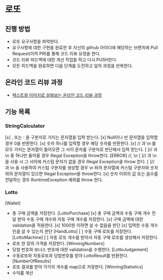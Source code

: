 # 로또

## 진행 방법

* 로또 요구사항을 파악한다.
* 요구사항에 대한 구현을 완료한 후 자신의 github 아이디에 해당하는 브랜치에 Pull Request(이하 PR)를 통해 코드 리뷰 요청을 한다.
* 코드 리뷰 피드백에 대한 개선 작업을 하고 다시 PUSH한다.
* 모든 피드백을 완료하면 다음 단계를 도전하고 앞의 과정을 반복한다.

## 온라인 코드 리뷰 과정

* [텍스트와 이미지로 살펴보는 온라인 코드 리뷰 과정](https://github.com/next-step/nextstep-docs/tree/master/codereview)

## 기능 목록

### StringCalculator
[x] , 또는 : 을 구분자로 가지는 문자열을 입력 받는다.
[x] Null이나 빈 문자열을 입력할 경우 0을 반환한다.
[x] 숫자 하나를 입력할 경우 해당 숫자를 반환한다.
[x] // 과 \n 를 모두 가지는 문자열이 들어오면 그 사이 문자를 구분자로 판단해서 입력 받는다.
[ ]// 과 \n 중 하나만 들어올 경우 Illegal Exception을 throw한다. [ERROR]  //, \n
[ ]// 과 \n 을 사용 시 그 사이에 커스텀 문자가 없을 경우 Illegal Exception을 throw 한다.
[ ]// 과 \n 을 사용하여 커스텀 구분자를 생성할 경우 \n 뒤의 문자열에 커스텀 구분자와 숫자 외의 문자열이 있으면 Illegal Exception을 throw한다.
[x] 숫자 이외의 값 또는 음수를 전달하는 경우 RuntimeException 예외를 throw 한다.

### Lotto
[Wallet]
- 총 구매 금액을 저장한다.
[LottoPurchase]
[x] 총 구매 금액과 수동 구매 개수 전달 받아 수동 구매 개수와 자동 구매 개수를 저장한다.
[x] 구매 금액에 대한 validation을 적용한다.
    [x] 1000원 이하면 살 수 없음을 판단
    [x] 입력한 수동 개수만큼 살 수 있는지 판단
[HandLotto]
[ ] 수동 구매 로또를 저장한다.
[LottoMachine]
[ ] 자동 로또 개수를 받아서 자동 구매 로또를 생성해서 저장한다.
- 로또 한 장의 가격을 저장한다.
[WinningNumbers]
- 당첨 번호와 보너스 번호에 대한 validation을 수행한다.
[LottoJudgement]
- 수동로또와 자동로또와 당첨번호를 받아 LottoResult를 반환한다.
[NumberOfResults]
- 로또 결과를 받아 각각의 개수를 map으로 저장한다.
[WinningStatistics]
- 수익률 계산